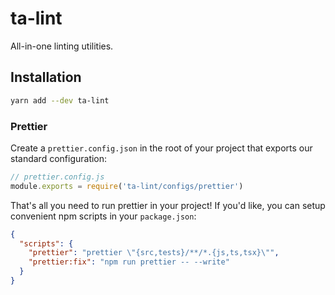 # ta-lint

All-in-one linting utilities.

## Installation

```sh
yarn add --dev ta-lint
```

### Prettier

Create a `prettier.config.json` in the root of your project that exports our standard configuration:

```js
// prettier.config.js
module.exports = require('ta-lint/configs/prettier')
```

That's all you need to run prettier in your project! If you'd like, you can setup convenient npm scripts in your `package.json`:

```json
{
  "scripts": {
    "prettier": "prettier \"{src,tests}/**/*.{js,ts,tsx}\"",
    "prettier:fix": "npm run prettier -- --write"
  }
}
```
